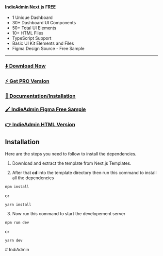 
#### [IndieAdmin Next.js FREE](https://free-nextjs-demo.IndieAdmin.com/)
- 1 Unique Dashboard
- 30+ Dashboard UI Components
- 50+ Total UI Elements 
- 10+ HTML Files
- TypeScript Support
- Basic UI Kit Elements and Files
- Figma Design Source - Free Sample
___

### [⬇️ Download Now](https://IndieAdmin.com/download)

### [⚡ Get PRO Version](https://IndieAdmin.com/pricing)

### [📄 Documentation/Installation](https://IndieAdmin.com/docs)

### [🖌️ IndieAdmin Figma Free Sample](https://www.figma.com/community/file/1214477970819985778)

### [👉 IndieAdmin HTML Version](https://github.com/IndieAdmin/IndieAdmin-free-tailwind-dashboard-template)


## Installation
Here are the steps you need to follow to install the dependencies.

1. Download and extract the template from Next.js Templates.

2. After that **cd** into the template directory then run this command to install all the dependencies

```
npm install
```
or

```
yarn install
```

3. Now run this command to start the developement server

```
npm run dev
```

or 

```
yarn dev
```
#   I n d i A d m i n  
 